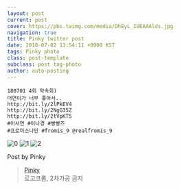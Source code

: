 ```yaml
---
layout: post
current: post
cover: https://pbs.twimg.com/media/DhEyL_IUEAAAlds.jpg
navigation: true
title: Pinky twitter post
date: 2018-07-02 13:54:11 +0900 KST
tags: Pinky photo
class: post-template
subclass: post tag-photo
author: auto-posting
---
```


```  
180701 4회 약속회)  
더연이가 너무 좋아서..  
http://bit.ly/2lPkEV4   
http://bit.ly/2NgG35Z   
http://bit.ly/2tVpKT5   
#이서연 #이나경 #빵빵즈  
#프로미스나인 #fromis_9 @realfromis_9  

```

![0](https://pbs.twimg.com/media/DhEyKuaVQAEZI-I.jpg)
![1](https://pbs.twimg.com/media/DhEyLZZVMAAmFLg.jpg)
![2](https://pbs.twimg.com/media/DhEyL_IUEAAAlds.jpg)


Post by Pinky

> [Pinky](https://twitter.com/pinkypic7)  
  로고크롭, 2차가공 금지